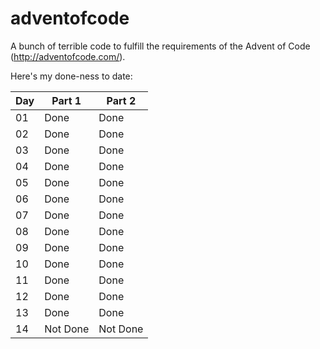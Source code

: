 # adventofcode
A bunch of terrible code to fulfill the requirements of the Advent of Code (http://adventofcode.com/).

Here's my done-ness to date:

Day | Part 1 | Part 2
---|---|---
01|Done|Done
02|Done|Done
03|Done|Done
04|Done|Done
05|Done|Done
06|Done|Done
07|Done|Done
08|Done|Done
09|Done|Done
10|Done|Done
11|Done|Done
12|Done|Done
13|Done|Done
14|Not Done|Not Done
